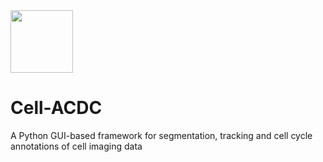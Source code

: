 <img src="https://github.com/SchmollerLab/Cell_ACDC/blob/main/src/resources/assign-motherbud.svg" width="100" height="100">

# Cell-ACDC

A Python GUI-based framework for segmentation, tracking and cell cycle annotations of cell imaging data
